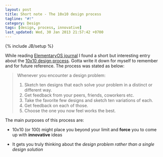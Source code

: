 ```yaml
---
layout: post
title: Short note - The 10x10 design process
tagline: "#!"
category: Design
tags: [design, process, innovative]
last_updated: Wed, 30 Jan 2013 21:57:42 +0700
---
```

{% include JB/setup %}

While reading [ElementaryOS journal](http://elementaryos.org/journal) I found a short but interesting entry about the [10x10 design process](http://elementaryos.org/journal/design-process).  Gotta write it down for myself to remember and for future reference.  The process was stated as below:

<blockquote>
<p>Whenever you encounter a design problem:</p>

<ol>
    <li>Sketch ten designs that each solve your problem in a distinct or different way.</li>
    <li>Get feedback from your peers, friends, coworkers etc.</li>
    <li>Take the favorite few designs and sketch ten variations of each.</li>
    <li>Get feedback on each of those.</li>
    <li>Choose the one you now feel works the best.</li>
</ol>
</blockquote>

The main purposes of this process are:

* 10x10 (or 100) might place you beyond your limit and **force** you to come up with **innovative** ideas

* It gets you truly thinking about the *design problem rather than a single design solution*